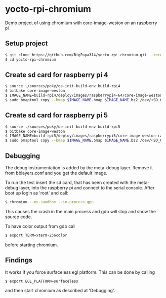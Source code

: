# yocto-rpi-chromium
Demo project of using chromium with core-image-weston on an raspberry pi

## Setup project
```bash
$ git clone https://github.com/BigPapa314/yocto-rpi-chromium.git --recurse-submodules --jobs 8
$ cd yocto-rpi-chromium
```

## Create sd card for raspberry pi 4
```bash
$ source ./sources/poky/oe-init-build-env build-rpi4
$ bitbake core-image-weston
$ IMAGE_NAME=build-rpi4/deploy/images/raspberrypi4-64/core-image-weston-raspberrypi4-64.rootfs.wic
$ sudo bmaptool copy --bmap $IMAGE_NAME.bmap $IMAGE_NAME.bz2 /dev/<SD_CARD>
```

## Create sd card for raspberry pi 5
```bash
$ source ./sources/poky/oe-init-build-env build-rpi5
$ bitbake core-image-weston
$ IMAGE_NAME=build-rpi5/deploy/images/raspberrypi5/core-image-weston-raspberrypi5.rootfs.wic
$ sudo bmaptool copy --bmap $IMAGE_NAME.bmap $IMAGE_NAME.bz2 /dev/<SD_CARD>
```

## Debugging

The debug instrumentation is added by the meta-debug layer. Remove it from bblayers.conf and you get the default image.

To run the test insert the sd card, that has been created with the meta-debug layer, into the raspberry pi and connect to the serial console. After boot up login as 'root' and call:
```bash
$ chromium --no-sandbox --in-process-gpu
```

This causes the crash in the main process and gdb will stop and show the source code.

To have color output from gdb call
```bash
$ export TERM=xterm-256color
```
before starting chromium.

## Findings

It works if you force surfaceless egl platform. This can be done by calling
```bash
$ export EGL_PLATFORM=surfaceless
```
and then start chromium as described at 'Debugging'.

